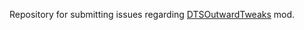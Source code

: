 Repository for submitting issues regarding [DTSOutwardTweaks](https://outward.thunderstore.io/package/NodomiTeam/DTSOutwardTweaks/) mod.
